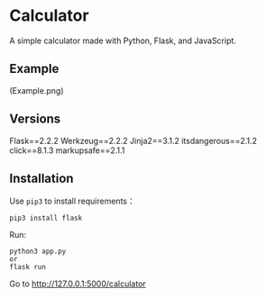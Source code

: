 # Calculator
A simple calculator made with Python, Flask, and JavaScript.

## Example
(Example.png)

## Versions
Flask==2.2.2
Werkzeug==2.2.2
Jinja2==3.1.2
itsdangerous==2.1.2
click==8.1.3
markupsafe==2.1.1

## Installation
Use `pip3` to install requirements：  
```
pip3 install flask
```
Run:  
```
python3 app.py
or
flask run
```

Go to http://127.0.0.1:5000/calculator
